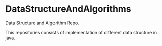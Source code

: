 # DataStructureAndAlgorithms
Data Structure and Algorithm Repo. 

This repositories consists of implementation of different data structure in java.

